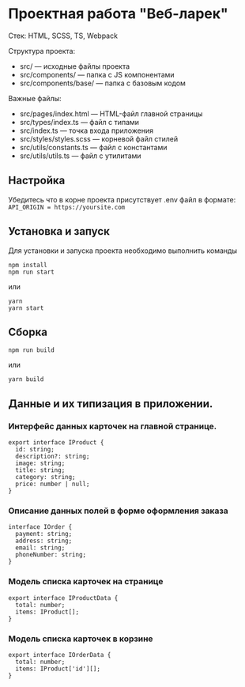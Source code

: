 # Проектная работа "Веб-ларек"

Стек: HTML, SCSS, TS, Webpack

Структура проекта:
- src/ — исходные файлы проекта
- src/components/ — папка с JS компонентами
- src/components/base/ — папка с базовым кодом

Важные файлы:
- src/pages/index.html — HTML-файл главной страницы
- src/types/index.ts — файл с типами
- src/index.ts — точка входа приложения
- src/styles/styles.scss — корневой файл стилей
- src/utils/constants.ts — файл с константами
- src/utils/utils.ts — файл с утилитами

## Настройка
Убедитесь что в корне проекта присутствует .env файл в формате:
`
API_ORIGIN = https://yoursite.com
`
## Установка и запуск
Для установки и запуска проекта необходимо выполнить команды

```
npm install
npm run start
```

или

```
yarn
yarn start
```
## Сборка

```
npm run build
```

или

```
yarn build
```

## Данные и их типизация в приложении.
### Интерфейс данных карточек на главной странице.

```
export interface IProduct {
  id: string;
  description?: string;
  image: string;
  title: string;
  category: string;
  price: number | null;
}
```

### Описание данных полей в форме оформления заказа

```
interface IOrder {
  payment: string;
  address: string; 
  email: string; 
  phoneNumber: string;
}
```

### Модель списка карточек на странице

```
export interface IProductData {
  total: number;
  items: IProduct[];
}
```

### Модель списка карточек в корзине

```
export interface IOrderData {
  total: number;
  items: IProduct['id'][];
}
```